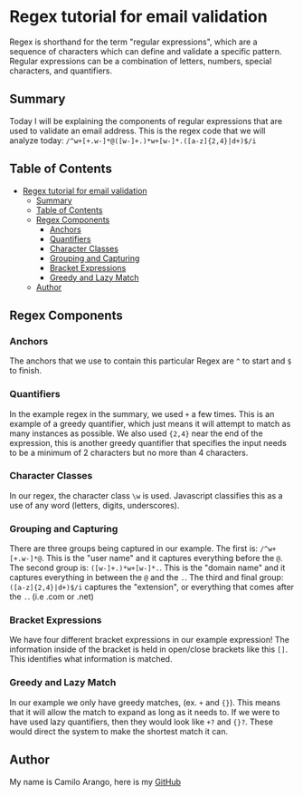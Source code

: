 # Regex tutorial for email validation

Regex is shorthand for the term "regular expressions", which are a sequence of characters which can define and validate a specific pattern. Regular expressions can be a combination of letters, numbers, special characters, and quantifiers. 


## Summary

Today I will be explaining the components of regular expressions that are used to validate an email address.
This is the regex code that we will analyze today: `/^w+[+.w-]*@([w-]+.)*w+[w-]*.([a-z]{2,4}|d+)$/i`

## Table of Contents

- [Regex tutorial for email validation](#regex-tutorial-for-email-validation)
  - [Summary](#summary)
  - [Table of Contents](#table-of-contents)
  - [Regex Components](#regex-components)
    - [Anchors](#anchors)
    - [Quantifiers](#quantifiers)
    - [Character Classes](#character-classes)
    - [Grouping and Capturing](#grouping-and-capturing)
    - [Bracket Expressions](#bracket-expressions)
    - [Greedy and Lazy Match](#greedy-and-lazy-match)
  - [Author](#author)

## Regex Components

### Anchors

The anchors that we use to contain this particular Regex are `^` to start and `$` to finish.

### Quantifiers

In the example regex in the summary, we used  `+` a few times. This is an example of a greedy quantifier, which just means it will attempt to match as many instances as possible. We also used `{2,4}` near the end of the expression, this is another greedy quantifier that specifies the input needs to be a minimum of 2 characters but no more than 4 characters.

### Character Classes

In our regex, the character class `\w` is used. Javascript classifies this as a use of any word (letters, digits, underscores).

### Grouping and Capturing

There are three groups being captured in our example. The first is: `/^w+[+.w-]*@`. This is the "user name" and it captures everything before the `@`. The second group is: `([w-]+.)*w+[w-]*.`. This is the "domain name" and it captures everything in between the `@` and the `.`. The third and final group: `([a-z]{2,4}|d+)$/i` captures the "extension", or everything that comes after the `.`. (i.e .com or .net)

### Bracket Expressions

We have four different bracket expressions in our example expression! The information inside of the bracket is held in open/close brackets like this `[]`. This identifies what information is matched.

### Greedy and Lazy Match

In our example we only have greedy matches, (ex. `+` and `{}`). This means that it will allow the match to expand as long as it needs to. If we were to have used lazy quantifiers, then they would look like `+?` and `{}?`. These would direct the system to make the shortest match it can. 

## Author

My name is Camilo Arango, here is my [GitHub](https://github.com/Camilo-Arango)
